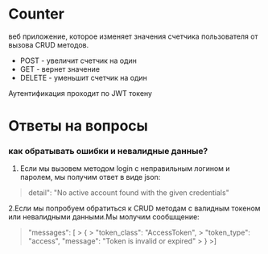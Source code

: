 # Counter 

веб приложение, которое изменяет значения счетчика пользователя от вызова CRUD методов.
- POST - увеличит счетчик на один
- GET - вернет значение
- DELETE - уменьшит счетчик на один

Аутентификация проходит по JWT токену

# Ответы на вопросы

### как обратывать ошибки и невалидные данные?
   
1. Если мы вызовем методом login с неправильным логином и паролем, мы получим  ответ в виде json:

  > detail": "No active account found with the given credentials"

2.Если мы попробуем обратиться к CRUD методам с валидным токеном или невалидными данными.Мы молучим сообшщение:
> "messages": [
     >   {
      >      "token_class": "AccessToken",
      >      "token_type": "access",
            "message": "Token is invalid or expired"
       > }
    >]



